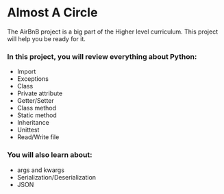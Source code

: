 # Almost A Circle 
The AirBnB project is a big part of the Higher level curriculum. This project will help you be ready for it.

### In this project, you will review everything about Python:

* Import
* Exceptions
* Class
* Private attribute
* Getter/Setter
* Class method
* Static method
* Inheritance
* Unittest
* Read/Write file

### You will also learn about:

* args and kwargs
* Serialization/Deserialization
* JSON
